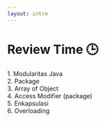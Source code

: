 ```yaml
---
layout: intro
---
```


# Review Time 🕒

<div class='p-4 text-lg'>
<span class='text-orange'>1.</span> Modularitas Java <br>
<span class='text-orange'>2.</span> Package <br>
<span class='text-orange'>3.</span> Array of Object <br>
<span class='text-orange'>4.</span> Access Modifier (package) <br>
<span class='text-orange'>5.</span> Enkapsulasi <br>
<span class='text-orange'>6.</span> Overloading <br>
</div>

